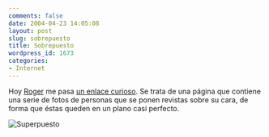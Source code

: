 ```yaml
---
comments: false
date: 2004-04-23 14:05:08
layout: post
slug: sobrepuesto
title: Sobrepuesto
wordpress_id: 1673
categories:
- Internet
---
```


Hoy [Roger](http://www.roger.arrakis.es) me pasa [un enlace curioso](http://koro.moo.jp/koro/up/korabo.htm). Se trata de una página que contiene una serie de fotos de personas que se ponen revistas sobre su cara, de forma que éstas queden en un plano casi perfecto.





![Superpuesto](http://www.minid.net/images/superpuesto.png)




 
